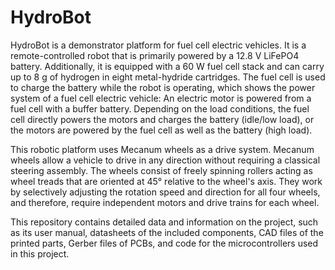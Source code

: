 # HydroBot

HydroBot is a demonstrator platform for fuel cell electric vehicles. It is a remote-controlled robot 
that is primarily powered by a 12.8 V LiFePO4 battery. Additionally, it is equipped with a 60 W fuel 
cell stack and can carry up to 8 g of hydrogen in eight metal-hydride cartridges. The fuel cell is 
used to charge the battery while the robot is operating, which shows the power system of a fuel 
cell electric vehicle: An electric motor is powered from a fuel cell with a buffer battery. Depending 
on the load conditions, the fuel cell directly powers the motors and charges the battery (idle/low 
load), or the motors are powered by the fuel cell as well as the battery (high load). 

This robotic platform uses Mecanum wheels as a drive system. Mecanum wheels allow a vehicle 
to drive in any direction without requiring a classical steering assembly. The wheels consist of 
freely spinning rollers acting as wheel treads that are oriented at 45° relative to the wheel's axis. They work 
by selectively adjusting the rotation speed and direction for all four wheels, and therefore, require 
independent motors and drive trains for each wheel.  

This repository contains detailed data and information on the project, such as its user manual, 
datasheets of the included components, CAD files of the printed parts, Gerber files of PCBs, and code for 
the microcontrollers used in this project.

